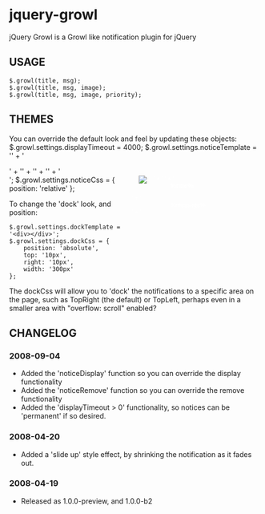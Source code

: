 jquery-growl
============

jQuery Growl is a Growl like notification plugin for jQuery

## USAGE

	$.growl(title, msg);
	$.growl(title, msg, image);
	$.growl(title, msg, image, priority);

## THEMES

You can override the default look and feel by updating these objects:
	$.growl.settings.displayTimeout = 4000;
	$.growl.settings.noticeTemplate = ''
  		+ '<div>'
  		+ '<div style="float: right; background-image: url(my.growlTheme/normalTop.png); position: relative; width: 259px; height: 16px; margin: 0pt;"></div>'
  		+ '<div style="float: right; background-image: url(my.growlTheme/normalBackground.png); position: relative; display: block; color: #ffffff; font-family: Arial; font-size: 12px; line-height: 14px; width: 259px; margin: 0pt;">' 
  		+ '  <img style="margin: 14px; margin-top: 0px; float: left;" src="%image%" />'
		+ '  <h3 style="margin: 0pt; margin-left: 77px; padding-bottom: 10px; font-size: 13px;">%title%</h3>'
		+ '  <p style="margin: 0pt 14px; margin-left: 77px; font-size: 12px;">%message%</p>'
		+ '</div>'
		+ '<div style="float: right; background-image: url(my.growlTheme/normalBottom.png); position: relative; width: 259px; height: 16px; margin-bottom: 10px;"></div>'
		+ '</div>';
	$.growl.settings.noticeCss = {
  		position: 'relative'
	};

To change the 'dock' look, and position: 

	$.growl.settings.dockTemplate = '<div></div>';
	$.growl.settings.dockCss = {
    	position: 'absolute',
    	top: '10px',
    	right: '10px',
    	width: '300px'
	};
  
The dockCss will allow you to 'dock' the notifications to a specific area
on the page, such as TopRight (the default) or TopLeft, perhaps even in a
smaller area with "overflow: scroll" enabled?


## CHANGELOG

### 2008-09-04
* Added the 'noticeDisplay' function so you can override the display functionality
* Added the 'noticeRemove' function so you can override the remove functionality
* Added the 'displayTimeout > 0' functionality, so notices can be 'permanent' if so desired.

### 2008-04-20
* Added a 'slide up' style effect, by shrinking the notification as it fades out.

### 2008-04-19
* Released as 1.0.0-preview, and 1.0.0-b2